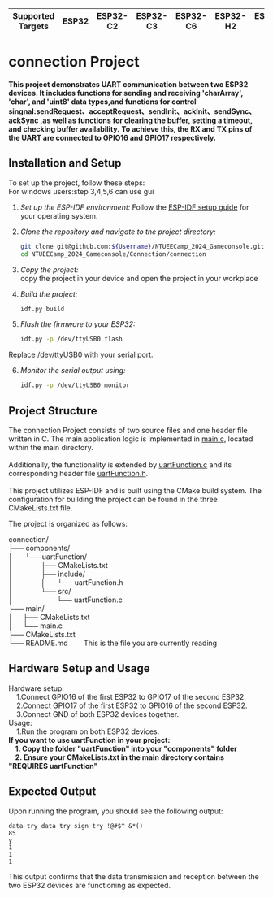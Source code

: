 | Supported Targets | ESP32 | ESP32-C2 | ESP32-C3 | ESP32-C6 | ESP32-H2 | ESP32-P4 | ESP32-S2 | ESP32-S3 |
| ----------------- | ----- | -------- | -------- | -------- | -------- | -------- | -------- | -------- |
# __connection Project__

**This project demonstrates UART communication between two ESP32 devices. It includes functions for sending and receiving 'charArray', 'char', and 'uint8' data types,and functions for control singnal:sendRequest、acceptRequest、sendInit、ackInit、sendSync、ackSync ,as well as functions for clearing the buffer, setting a timeout, and checking buffer availability.**
**To achieve this, the RX and TX pins of the UART are connected to GPIO16 and GPIO17 respectively.**

## Installation and Setup  
To set up the project, follow these steps:  
For windows users:step 3,4,5,6 can use gui
1. _Set up the ESP-IDF environment:_ 
   Follow the [ESP-IDF setup guide](https://docs.espressif.com/projects/esp-idf/en/release-v5.2/esp32/get-started/index.html) for your operating system.

2. _Clone the repository and navigate to the project directory:_  
    ```bash
   git clone git@github.com:${Username}/NTUEECamp_2024_Gameconsole.git #using ssh    
   cd NTUEECamp_2024_Gameconsole/Connection/connection
3. _Copy the project:_  
    copy the project in your device and open the project in your workplace
4. _Build the project:_
    ```bash
    idf.py build
5. _Flash the firmware to your ESP32:_
    ```bash
    idf.py -p /dev/ttyUSB0 flash

Replace /dev/ttyUSB0 with your serial port.

6. _Monitor the serial output using:_
    ```bash
    idf.py -p /dev/ttyUSB0 monitor

## Project Structure
The connection Project consists of two source files and one header file written in C. The main application logic is implemented in [main.c](main/main.c), located within the main directory.<br><br> Additionally, the functionality is extended by [uartFunction.c](components/uartFunction/src/uartFunction.c) and its corresponding header file [uartFunction.h](components/uartFunction/include/uartFunction.h).<br><br>
This project utilizes ESP-IDF and is built using the CMake build system. The configuration for building the project can be found in the three CMakeLists.txt file.

The project is organized as follows:

connection/  
├── components/  
│  &nbsp;&nbsp;&nbsp;&nbsp; └── uartFunction/  
│      &nbsp;&nbsp;&nbsp;&nbsp;&nbsp;&nbsp;&nbsp;&nbsp;&nbsp;&nbsp;&nbsp;&nbsp; ├── CMakeLists.txt  
│       &nbsp;&nbsp;&nbsp;&nbsp;&nbsp;&nbsp;&nbsp;&nbsp;&nbsp;&nbsp;&nbsp;&nbsp;&nbsp;├── include/  
│       &nbsp;&nbsp;&nbsp;&nbsp;&nbsp;&nbsp;&nbsp;&nbsp;&nbsp;&nbsp;&nbsp;&nbsp;&nbsp;│   &nbsp;&nbsp;&nbsp;&nbsp;&nbsp;└── uartFunction.h  
│       &nbsp;&nbsp;&nbsp;&nbsp;&nbsp;&nbsp;&nbsp;&nbsp;&nbsp;&nbsp;&nbsp;&nbsp;&nbsp;└── src/  
│           &nbsp;&nbsp;&nbsp;&nbsp;&nbsp;&nbsp;&nbsp;&nbsp;&nbsp;&nbsp;&nbsp;&nbsp;&nbsp;&nbsp;&nbsp;&nbsp;&nbsp;&nbsp;&nbsp;&nbsp;&nbsp;└── uartFunction.c  
├── main/  
│   &nbsp;&nbsp;&nbsp;&nbsp;├── CMakeLists.txt  
│   &nbsp;&nbsp;&nbsp;&nbsp;└── main.c  
├── CMakeLists.txt  
└── README.md&nbsp;&nbsp;&nbsp;&nbsp;&nbsp;&nbsp;&nbsp;&nbsp;This is the file you are currently reading

## Hardware Setup and Usage
Hardware setup:  
    &nbsp;&nbsp;&nbsp;&nbsp;1.Connect GPIO16 of the first ESP32 to GPIO17 of the second ESP32.    
    &nbsp;&nbsp;&nbsp;&nbsp;2.Connect GPIO17 of the first ESP32 to GPIO16 of the second ESP32.    
    &nbsp;&nbsp;&nbsp;&nbsp;3.Connect GND of both ESP32 devices together.  
Usage:  
    &nbsp;&nbsp;&nbsp;&nbsp;1.Run the program on both ESP32 devices.  
**If you want to use uartFunction in your project:  
    &nbsp;&nbsp;&nbsp;&nbsp;1. Copy the folder "uartFunction" into your "components" folder  
    &nbsp;&nbsp;&nbsp;&nbsp;2. Ensure your CMakeLists.txt in the main directory contains "REQUIRES uartFunction"**
## Expected Output
Upon running the program, you should see the following output:

    data try data try sign try !@#$^ &*()
    85
    y
    1
    1
    1
    
This output confirms that the data transmission and reception between the two ESP32 devices are functioning as expected.


